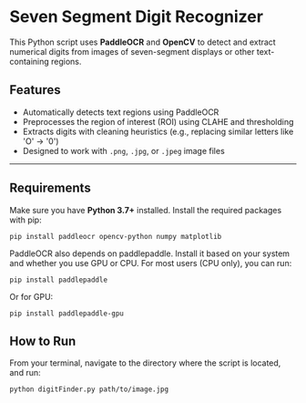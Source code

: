 # Seven Segment Digit Recognizer
This Python script uses **PaddleOCR** and **OpenCV** to detect and extract numerical digits from images of seven-segment displays or other text-containing regions.
## Features
- Automatically detects text regions using PaddleOCR
- Preprocesses the region of interest (ROI) using CLAHE and thresholding
- Extracts digits with cleaning heuristics (e.g., replacing similar letters like 'O' → '0')
- Designed to work with `.png`, `.jpg`, or `.jpeg` image files

---
##  Requirements
Make sure you have **Python 3.7+** installed.
Install the required packages with pip:
```
pip install paddleocr opencv-python numpy matplotlib
```
PaddleOCR also depends on paddlepaddle. Install it based on your system and whether you use GPU or CPU.
For most users (CPU only), you can run:
```
pip install paddlepaddle
```
Or for GPU:
```
pip install paddlepaddle-gpu
```
## How to Run

From your terminal, navigate to the directory where the script is located, and run:
```
python digitFinder.py path/to/image.jpg
```
